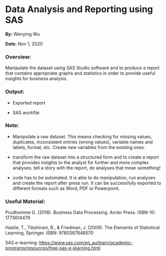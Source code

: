 # Data Analysis and Reporting using SAS
**By:** Wenying Wu

**Date:** Nov 1, 2020

### Overview:
Manipulate the dataset using SAS Studio software and to produce a report
that contains appropriate graphs and statistics in order to provide useful insights for business
analysis.
### Output:
- Exported report

- SAS workfile



### Note:
- Manipulate a raw dataset. This means checking for missing values, duplicates, inconsistent entries (wrong values), variable names and labels, format, etc. Create new variables from the existing ones.

- transform the raw dataset into a structured form and to create a report that provides insights to the analyst for further and more complex analyses. tell a story with the report, do analyses that mean something!

- code has to be automated. It is able to do manipulation, run analyses and create the report after press run. It can be successfully exported to different formats such as Word, PDF or Powerpoint.


### Useful Material:
Prudhomme G. (2018). Business Data Processing. Arcler Press. ISBN-10: 1773614479

Hastie, T., Tibshirani, R., & Friedman, J. (2009). The Elements of Statistical Learning. Springer. ISBN:
9780387848570

SAS e-learning: https://www.sas.com/en_au/learn/academic-programs/resources/free-sas-e-learning.html